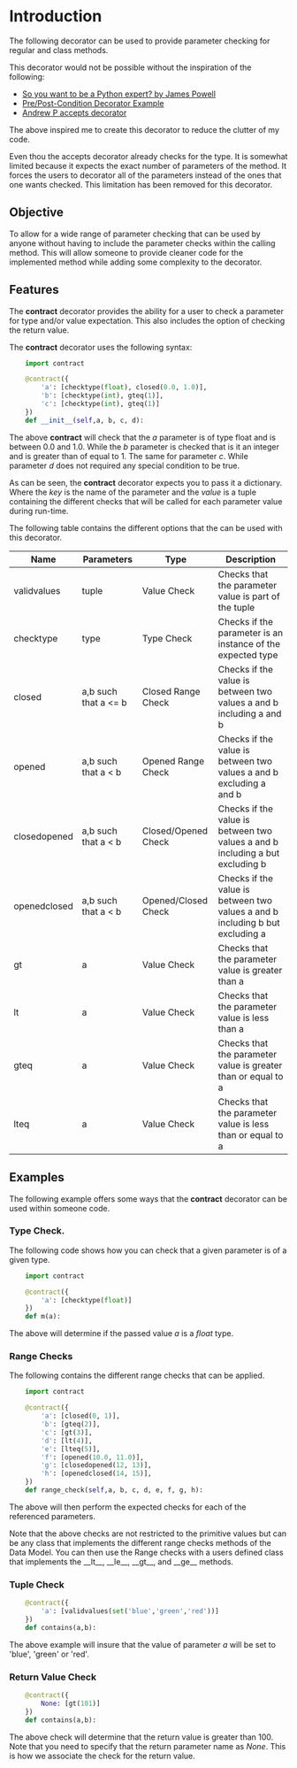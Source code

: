 # Introduction

The following decorator can be used to provide parameter checking for regular and class methods.  

This decorator would not be possible without the inspiration of the following:

* [So you want to be a Python expert? by James Powell](https://www.youtube.com/watch?v=cKPlPJyQrt4)
* [Pre/Post-Condition Decorator Example](https://wiki.python.org/moin/PythonDecoratorLibrary#Pre-.2FPost-Conditions)
* [Andrew P accepts decorator](https://github.com/andrewp-as-is/accepts.py)

The above inspired me to create this decorator to reduce the clutter of my code.

Even thou the accepts decorator already checks for the type.  It is somewhat limited
because it expects the exact number of parameters of the method.  It forces the users
to decorator all of the parameters instead of the ones that one wants checked.  This 
limitation has been removed for this decorator.

## Objective

To allow for a wide range of parameter checking that can be used by
anyone without having to include the parameter checks within the calling method.
This will allow someone to provide cleaner code for the implemented method while
adding some complexity to the decorator.

## Features

The __contract__ decorator provides the ability for a user to check a parameter for
type and/or value expectation.  This also includes the option of checking the return
value.

The __contract__ decorator uses the following syntax:

```python
    import contract

    @contract({
        'a': [checktype(float), closed(0.0, 1.0)],
        'b': [checktype(int), gteq(1)],
        'c': [checktype(int), gteq(1)]
    })
    def __init__(self,a, b, c, d):

```

The above __contract__ will check that the *a* parameter is of type float and is between 0.0
and 1.0.  While the *b* parameter is checked that is it an integer and is greater than of equal
to 1.  The same for parameter *c*.  While parameter *d* does not required any special condition
to be true.

As can be seen, the __contract__ decorator expects you to pass it a dictionary.  Where the *key*
is the name of the parameter and the *value* is a tuple containing the different checks that will
be called for each parameter value during run-time.

The following table contains the different options that the can be used with this decorator.

| Name | Parameters | Type | Description |
|---|---|---|---|
| validvalues | tuple | Value Check | Checks that the parameter value is part of the tuple |
| checktype | type | Type Check | Checks if the parameter is an instance of the expected type |
| closed | a,b such that a <= b | Closed Range Check | Checks if the value is between two values a and b including a and b |
| opened | a,b such that a < b | Opened Range Check | Checks if the value is between two values a and b excluding a and b |
| closedopened | a,b such that a < b | Closed/Opened Check | Checks if the value is between two values a and b including a but excluding b |
| openedclosed | a,b such that a < b | Opened/Closed Check | Checks if the value is between two values a and b including b but excluding a | 
| gt | a | Value Check | Checks that the parameter value is greater than a | 
| lt | a | Value Check | Checks that the parameter value is less than a |
| gteq | a | Value Check | Checks that the parameter value is greater than or equal to a | 
| lteq | a | Value Check | Checks that the parameter value is less than or equal to a |

## Examples

The following example offers some ways that the __contract__ decorator can be used within someone code.

### Type Check.

The following code shows how you can check that a given parameter is of a given type.

```python
    import contract

    @contract({
        'a': [checktype(float)]
    })
    def m(a):

```

The above will determine if the passed value *a* is a *float* type.

### Range Checks

The following contains the different range checks that can be applied. 

```python
    import contract

    @contract({
        'a': [closed(0, 1)],
        'b': [gteq(2)],
        'c': [gt(3)],
        'd': [lt(4)],
        'e': [lteq(5)],
        'f': [opened(10.0, 11.0)],
        'g': [closedopened(12, 13)],
        'h': [openedclosed(14, 15)],
    })
    def range_check(self,a, b, c, d, e, f, g, h):

```

The above will then perform the expected checks for each of the referenced parameters.

Note that the above checks are not restricted to the primitive values but can be 
any class that implements the different range checks methods of the Data Model. 
You can then use the Range checks with a users defined class that implements 
the \_\_lt\_\_, \_\_le\_\_, \_\_gt\_\_, and \_\_ge\_\_ methods.
  
### Tuple Check

```python
    @contract({
        'a': [validvalues(set('blue','green','red'))]
    })
    def contains(a,b):

```

The above example will insure that the value of parameter *a* will be set to 'blue',
'green' or 'red'.

### Return Value Check

```python
    @contract({
        None: [gt(101)]
    })
    def contains(a,b):

```

The above check will determine that the return value is greater than 100.  Note
that you need to specify that the return parameter name as *None*.  This is how we 
associate the check for the return value.
